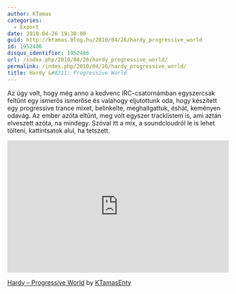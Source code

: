 ```yaml
---
author: KTamas
categories:
  - Export
date: 2010-04-26 19:30:00
guid: http://ktamas.blog.hu/2010/04/26/hardy_progressive_world
id: 1952486
disqus_identifier: 1952486
url: /index.php/2010/04/26/hardy_progressive_world/
permalink: /index.php/2010/04/26/hardy_progressive_world/
title: Hardy &#8211; Progressive World
---
```


Az úgy volt, hogy még anno a kedvenc IRC-csatornámban egyszercsak feltűnt egy ismerős ismerőse és valahogy eljutottunk oda, hogy készített egy progressive trance mixet, belinkelte, meghallgattuk, éshát, keményen odavág. Az ember azóta eltűnt, meg volt egyszer tracklistem is, ami aztán elveszett azóta, na mindegy. Szóval itt a mix, a soundcloudról le is lehet tölteni, kattintsatok alul, ha tetszett.

<iframe width="100%" height="300" scrolling="no" frameborder="no" allow="autoplay" src="https://w.soundcloud.com/player/?url=https%3A//api.soundcloud.com/tracks/2614857&color=%23ff5500&auto_play=false&hide_related=false&show_comments=true&show_user=true&show_reposts=false&show_teaser=true&visual=true"></iframe>

<span><a href="http://soundcloud.com/ktamasenty/hardy-progressive-world">Hardy &#8211; Progressive World</a> by <a href="http://soundcloud.com/ktamasenty">KTamasEnty</a></span>
